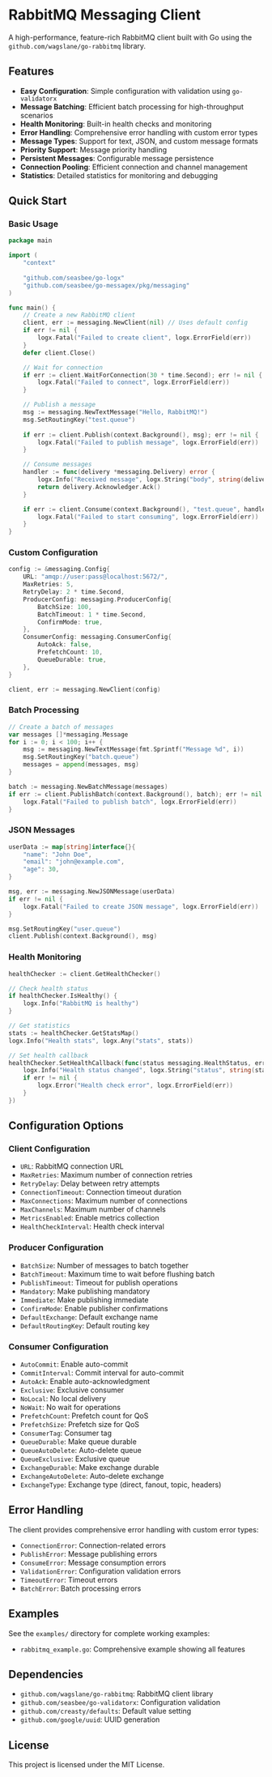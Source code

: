 # RabbitMQ Messaging Client

A high-performance, feature-rich RabbitMQ client built with Go using the `github.com/wagslane/go-rabbitmq` library.

## Features

- **Easy Configuration**: Simple configuration with validation using `go-validatorx`
- **Message Batching**: Efficient batch processing for high-throughput scenarios
- **Health Monitoring**: Built-in health checks and monitoring
- **Error Handling**: Comprehensive error handling with custom error types
- **Message Types**: Support for text, JSON, and custom message formats
- **Priority Support**: Message priority handling
- **Persistent Messages**: Configurable message persistence
- **Connection Pooling**: Efficient connection and channel management
- **Statistics**: Detailed statistics for monitoring and debugging

## Quick Start

### Basic Usage

```go
package main

import (
    "context"
    
    "github.com/seasbee/go-logx"
    "github.com/seasbee/go-messagex/pkg/messaging"
)

func main() {
    // Create a new RabbitMQ client
    client, err := messaging.NewClient(nil) // Uses default config
    if err != nil {
        logx.Fatal("Failed to create client", logx.ErrorField(err))
    }
    defer client.Close()

    // Wait for connection
    if err := client.WaitForConnection(30 * time.Second); err != nil {
        logx.Fatal("Failed to connect", logx.ErrorField(err))
    }

    // Publish a message
    msg := messaging.NewTextMessage("Hello, RabbitMQ!")
    msg.SetRoutingKey("test.queue")
    
    if err := client.Publish(context.Background(), msg); err != nil {
        logx.Fatal("Failed to publish message", logx.ErrorField(err))
    }

    // Consume messages
    handler := func(delivery *messaging.Delivery) error {
        logx.Info("Received message", logx.String("body", string(delivery.Message.Body)))
        return delivery.Acknowledger.Ack()
    }

    if err := client.Consume(context.Background(), "test.queue", handler); err != nil {
        logx.Fatal("Failed to start consuming", logx.ErrorField(err))
    }
}
```

### Custom Configuration

```go
config := &messaging.Config{
    URL: "amqp://user:pass@localhost:5672/",
    MaxRetries: 5,
    RetryDelay: 2 * time.Second,
    ProducerConfig: messaging.ProducerConfig{
        BatchSize: 100,
        BatchTimeout: 1 * time.Second,
        ConfirmMode: true,
    },
    ConsumerConfig: messaging.ConsumerConfig{
        AutoAck: false,
        PrefetchCount: 10,
        QueueDurable: true,
    },
}

client, err := messaging.NewClient(config)
```

### Batch Processing

```go
// Create a batch of messages
var messages []*messaging.Message
for i := 0; i < 100; i++ {
    msg := messaging.NewTextMessage(fmt.Sprintf("Message %d", i))
    msg.SetRoutingKey("batch.queue")
    messages = append(messages, msg)
}

batch := messaging.NewBatchMessage(messages)
if err := client.PublishBatch(context.Background(), batch); err != nil {
    logx.Fatal("Failed to publish batch", logx.ErrorField(err))
}
```

### JSON Messages

```go
userData := map[string]interface{}{
    "name": "John Doe",
    "email": "john@example.com",
    "age": 30,
}

msg, err := messaging.NewJSONMessage(userData)
if err != nil {
    logx.Fatal("Failed to create JSON message", logx.ErrorField(err))
}

msg.SetRoutingKey("user.queue")
client.Publish(context.Background(), msg)
```

### Health Monitoring

```go
healthChecker := client.GetHealthChecker()

// Check health status
if healthChecker.IsHealthy() {
    logx.Info("RabbitMQ is healthy")
}

// Get statistics
stats := healthChecker.GetStatsMap()
logx.Info("Health stats", logx.Any("stats", stats))

// Set health callback
healthChecker.SetHealthCallback(func(status messaging.HealthStatus, err error) {
    logx.Info("Health status changed", logx.String("status", string(status)))
    if err != nil {
        logx.Error("Health check error", logx.ErrorField(err))
    }
})
```

## Configuration Options

### Client Configuration

- `URL`: RabbitMQ connection URL
- `MaxRetries`: Maximum number of connection retries
- `RetryDelay`: Delay between retry attempts
- `ConnectionTimeout`: Connection timeout duration
- `MaxConnections`: Maximum number of connections
- `MaxChannels`: Maximum number of channels
- `MetricsEnabled`: Enable metrics collection
- `HealthCheckInterval`: Health check interval

### Producer Configuration

- `BatchSize`: Number of messages to batch together
- `BatchTimeout`: Maximum time to wait before flushing batch
- `PublishTimeout`: Timeout for publish operations
- `Mandatory`: Make publishing mandatory
- `Immediate`: Make publishing immediate
- `ConfirmMode`: Enable publisher confirmations
- `DefaultExchange`: Default exchange name
- `DefaultRoutingKey`: Default routing key

### Consumer Configuration

- `AutoCommit`: Enable auto-commit
- `CommitInterval`: Commit interval for auto-commit
- `AutoAck`: Enable auto-acknowledgment
- `Exclusive`: Exclusive consumer
- `NoLocal`: No local delivery
- `NoWait`: No wait for operations
- `PrefetchCount`: Prefetch count for QoS
- `PrefetchSize`: Prefetch size for QoS
- `ConsumerTag`: Consumer tag
- `QueueDurable`: Make queue durable
- `QueueAutoDelete`: Auto-delete queue
- `QueueExclusive`: Exclusive queue
- `ExchangeDurable`: Make exchange durable
- `ExchangeAutoDelete`: Auto-delete exchange
- `ExchangeType`: Exchange type (direct, fanout, topic, headers)

## Error Handling

The client provides comprehensive error handling with custom error types:

- `ConnectionError`: Connection-related errors
- `PublishError`: Message publishing errors
- `ConsumeError`: Message consumption errors
- `ValidationError`: Configuration validation errors
- `TimeoutError`: Timeout errors
- `BatchError`: Batch processing errors

## Examples

See the `examples/` directory for complete working examples:

- `rabbitmq_example.go`: Comprehensive example showing all features

## Dependencies

- `github.com/wagslane/go-rabbitmq`: RabbitMQ client library
- `github.com/seasbee/go-validatorx`: Configuration validation
- `github.com/creasty/defaults`: Default value setting
- `github.com/google/uuid`: UUID generation

## License

This project is licensed under the MIT License.
